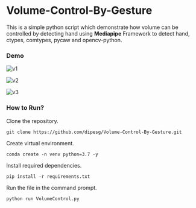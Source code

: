 # Volume-Control-By-Gesture
This is a simple python script which demonstrate how volume can be controlled by detecting hand using **Mediapipe** Framework to detect hand, ctypes, comtypes, pycaw and opencv-python.

### Demo
![v1](https://user-images.githubusercontent.com/75604769/167442267-6c1f0c09-ced1-491d-aee2-eb39dd9b7d4c.png)

![v2](https://user-images.githubusercontent.com/75604769/167442270-6aa79c5d-2ad1-4200-9dee-858dbd974ae4.png)

![v3](https://user-images.githubusercontent.com/75604769/167442281-41f7b62d-0f01-425d-8f57-eec870b1735d.png)

### How to Run?
Clone the repository.
```
git clone https://github.com/dipesg/Volume-Control-By-Gesture.git
```
Create virtual environment.
```
conda create -n venv python=3.7 -y
```
Install required dependencies.
```
pip install -r requirements.txt
```
Run the file in the command prompt.
```
python run VolumeControl.py
```
